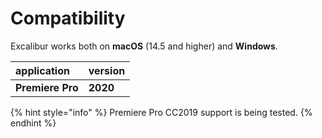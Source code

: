 # Compatibility

Excalibur works both on **macOS** \(14.5 and higher\) and **Windows**.

| application | version |
| :--- | :--- |
| **Premiere Pro** | **2020** |

{% hint style="info" %}
Premiere Pro CC2019 support is being tested.
{% endhint %}

